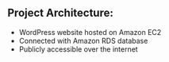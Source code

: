 <h2>Project Architecture:</h2>

- WordPress website hosted on Amazon EC2
- Connected with Amazon RDS database
- Publicly accessible over the internet 
